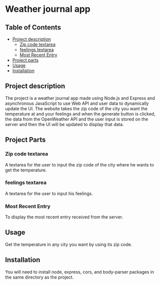 # Weather journal app
  
## Table of Contents
  
* [Project description](#project-description)
  * [Zip code textarea](#zip-code-textarea)
  * [feelings textarea](#feelings-textarea)
  * [Most Recent Entry](#most-recent-entry)
* [Project parts](#project-parts)
* [Usage](#usage)
* [Installation](#installation)
  
  
  
  
## Project description

The project is a weather journal app made using Node.js and Express and asynchronous JavaScript to use Web API and user data to dynamically update the UI. The website takes the zip code of the city you want the temperature at and your feelings and when the generate button is clicked, the data from the OpenWeather API and the user input is stored on the server and then the UI will be updated to display that data.


## Project Parts
  
  
  ### Zip code textarea
  
A textarea for the user to input the zip code of the city where he wants to get the temperature.
  
  ### feelings textarea
  
A textarea for the user to input his feelings.
  
  
  ### Most Recent Entry
  
To display the most recent entry received from the server.  
  
  
## Usage

Get the temperature in any city you want by using its zip code.

## Installation
You will need to install node, express, cors, and body-parser packages in the same directory as the project.
